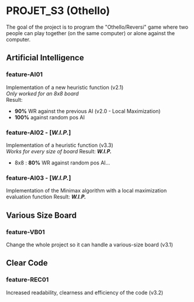 # PROJET_S3 (Othello)

The goal of the project is to program the "Othello/Reversi" game where two people can play together (on the same computer) or alone against the computer.

## Artificial Intelligence 
### feature-AI01
Implementation of a new heuristic function (v2.1)  
*Only worked for an 8x8 board*  
Result:  
- **90%** WR against the previous AI (v2.0 - Local Maximization) 
- **100%** against random pos AI

### feature-AI02 - [***W.I.P.***]
Implementation of a heuristic function (v3.3)  
*Works for every size of board*
Result: ***W.I.P.***  
- 8x8 : **80%** WR against random pos AI...

### feature-AI03 - [***W.I.P.***]
Implementation of the Minimax algorithm with a local maximization evaluation function
Result: ***W.I.P.***

## Various Size Board
### feature-VB01 
Change the whole project so it can handle a various-size board (v3.1)

## Clear Code 
### feature-REC01  
Increased readability, clearness and efficiency of the code (v3.2)
